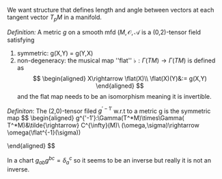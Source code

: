 We want structure that defines length and angle between vectors at each tangent vector $T_pM$ in a manifold. 

*Definition:* A metric $g$ on a smooth mfd $(M,\mathcal{O},\mathcal{A}$ is a (0,2)-tensor field satisfying
1.	symmetric: g(X,Y) = g(Y,X)
2.	non-degeneracy: the musical map ''flat'' $\flat:\Gamma(TM)\rightarrow \Gamma(TM)$ is defined as
$$
\begin{aligned}
X\rightarrow \flat(X)\\
\flat(X)(Y)&:= g(X,Y)
\end{aligned}
$$
   and the flat map needs to be an isomorphism meaning it is invertible.


*Definiton*: The (2,0)-tensor filed $g^{'-1'}$ w.r.t to a metric g is the symmetric map 
$$
\begin{aligned}
g^{'-1'}:\Gamma(T^*M)\times\Gamma( T^*M)&\tilde{\rightarrow} C^{\infty}(M)\\
(\omega,\sigma)\rightarrow \omega(\flat^{-1}(\sigma))

\end{aligned}
$$

In a chart $g_{ab}g^{bc} = \delta_a^c$ so it seems to be an inverse but really it is not an inverse.